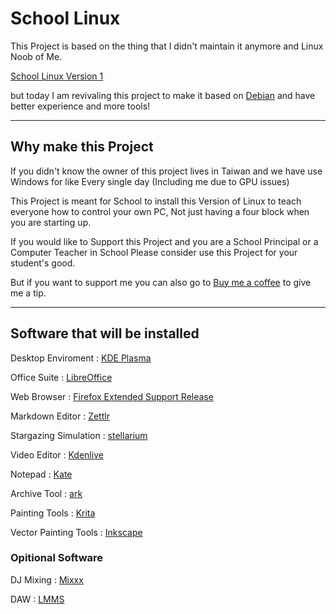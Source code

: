 # School Linux
This Project is based on the thing that I didn't maintain it anymore and Linux Noob of Me.

[School Linux Version 1](https://github.com/blusewill/SchoolLinux)

but today I am revivaling this project to make it based on [Debian](https://www.debian.org/) and have better experience and more tools!

---

## Why make this Project

If you didn't know the owner of this project lives in Taiwan and we have use Windows for like Every single day (Including me due to GPU issues)

This Project is meant for School to install this Version of Linux to teach everyone how to control your own PC, Not just having a four block when you are starting up.

If you would like to Support this Project and you are a School Principal or a Computer Teacher in School Please consider use this Project for your student's good.

But if you want to support me you can also go to [Buy me a coffee](https://buymeacoffee.com/blusewill) to give me a tip.

---

## Software that will be installed

Desktop Enviroment : [KDE Plasma](https://kde.org/plasma-desktop/)

Office Suite : [LibreOffice](https://libreoffice.org/)

Web Browser : [Firefox Extended Support Release](https://www.mozilla.org/en-US/firefox/new)

Markdown Editor : [Zettlr](https://www.zettlr.com/)

Stargazing Simulation : [stellarium](https://stellarium.org/)

Video Editor : [Kdenlive](https://kdenlive.org/)

Notepad : [Kate](https://kate-editor.org/zh-tw/)

Archive Tool : [ark](https://github.com/KDE/ark)

Painting Tools : [Krita](https://krita.org/)

Vector Painting Tools : [Inkscape](https://inkscape.org/)

### Opitional Software

DJ Mixing : [Mixxx](https://mixxx.org/)

DAW : [LMMS](https://lmms.io/)
